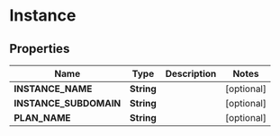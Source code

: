 
# Instance

## Properties
Name | Type | Description | Notes
------------ | ------------- | ------------- | -------------
**INSTANCE_NAME** | **String** |  |  [optional]
**INSTANCE_SUBDOMAIN** | **String** |  |  [optional]
**PLAN_NAME** | **String** |  |  [optional]



